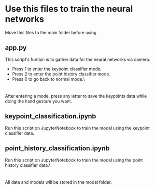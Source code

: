 # Use this files to train the neural networks
Move this files to the main folder before using.
## app.py
This script's funtion is to gather data for the neural networks via camera. 
* Press 1 to enter the keypoint classifier mode.
* Press 2 to enter the point history classifier mode.
* Press 0 to go back to normal mode.\
#
After entering a mode, press any letter to save the keypoints data while doing the hand gesture you want.
## keypoint_classification.ipynb
Run this script on JupyterNotebook to train the model using the keypoint classifier data.
## point_history_classification.ipynb
Run this script on JupyterNotebook to train the model using the point history classifier data.\
#
All data and models will be stored in the model folder.
